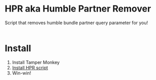 # HPR aka Humble Partner Remover
Script that removes humble bundle partner query parameter for you! <br>
<br>
# Install
1. Install Tamper Monkey <br>
2. <a href=https://github.com/v317/hpr/blob/main/HPR.js>Install HPR script</a> <br>
3. Win-win!
